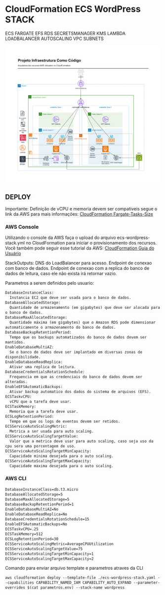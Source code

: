 # CloudFormation ECS WordPress STACK

ECS FARGATE EFS RDS SECRETSMANAGER KMS LAMBDA LOADBALANCER AUTOSCALING VPC SUBNETS

![arquitetura](Arquitetura.png)

## DEPLOY

Importante:
Definição de vCPU e memoria devem ser compativeis segue o link da AWS para mais informações: [CloudFormation Fargate-Tasks-Size](https://docs.aws.amazon.com/pt_br/AmazonECS/latest/developerguide/fargate-tasks-services.html#fargate-tasks-size)

### AWS Console

Utilizando o console da AWS faça o upload do arquivo ecs-wordpress-stack.yml no CloudFormation para iniciar o provisionamento dos recursos.
Você também pode seguir esse tutorial da AWS: [CloudFormation Guia do Usuário](https://docs.aws.amazon.com/pt_br/AWSCloudFormation/latest/UserGuide/cfn-console-create-stack.html)

StackOutputs:
DNS do LoadBalancer para acesso.
Endpoint de conexao com banco de dados.
Endpoint de conexao com a replica do banco de dados de leitura, caso ele não exista irá retornar vazio.

Parametros a serem definidos pelo usuario:

    DatabaseInstanceClass:
      Instancia EC2 que deve ser usada para o banco de dados.
    DatabaseAllocatedStorage:
      Quantidade de armazenamento (em gigabytes) que deve ser alocada para o banco de dados.
    DatabaseMaxAllocatedStorage:
      Quantidade máxima (em gigabytes) que o Amazon RDS pode dimensionar automaticamente o armazenamento do banco de dados.
    DatabaseBackupRetentionPeriod:
      Tempo que os backups automatizados do banco de dados devem ser mantidos.
    EnableDatabaseMultiAZ:
      Se o banco de dados deve ser implantado em diversas zonas de disponibilidade.
    EnableDatabaseReadReplica:
      Ativar uma replica de leitura.
    DatabaseCredentialsRotationSchedule:
      Frequencia em que as credenciais do banco de dados devem ser alteradas.
    EnableEFSAutomaticBackups:
      Ativar backup automatico dos dados do sistema de arquivos (EFS).
    ECSTaskvCPU:
      vCPU que a tarefa deve usar.
    ECSTaskMemory:
      Memoria que a tarefa deve usar.
    ECSLogRetentionPeriod:
      Tempo em que os logs de eventos devem ser retidos.
    ECSServiceAutoScalingMetric:
      Metrica a ser usada para auto scaling.
    ECSServiceAutoScalingTargetValue:
      Valor que a metrica deve usar para auto scaling, caso seja uso da cpu sera uma porcentagem de uso.
    ECSServiceAutoScalingTargetMinCapacity:
      Capacidade minima desejada para o auto scaling.
    ECSServiceAutoScalingTargetMaxCapacity:
      Capacidade maxima desejada para o auto scaling.

### AWS CLI

    DatabaseInstanceClass=db.t3.micro
    DatabaseAllocatedStorage=5
    DatabaseMaxAllocatedStorage=5
    DatabaseBackupRetentionPeriod=1
    EnableDatabaseMultiAZ=No
    EnableDatabaseReadReplica=No
    DatabaseCredentialsRotationSchedule=15
    EnableEFSAutomaticBackups=No
    ECSTaskvCPU=.25
    ECSTaskMemory=512
    ECSLogRetentionPeriod=30
    ECSServiceAutoScalingMetric=AverageCPUUtilization
    ECSServiceAutoScalingTargetValue=75
    ECSServiceAutoScalingTargetMinCapacity=1
    ECSServiceAutoScalingTargetMaxCapacity=2

Comando para enviar arquivo template e parametros atraves da CLI

    aws cloudformation deploy --template-file ./ecs-wordpress-stack.yaml --capabilities CAPABILITY_NAMED_IAM CAPABILITY_AUTO_EXPAND --parameter-overrides $(cat parametros.env) --stack-name wordpress
